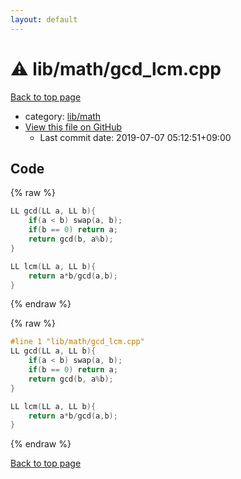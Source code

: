 ```yaml
---
layout: default
---
```


<!-- mathjax config similar to math.stackexchange -->
<script type="text/javascript" async
  src="https://cdnjs.cloudflare.com/ajax/libs/mathjax/2.7.5/MathJax.js?config=TeX-MML-AM_CHTML">
</script>
<script type="text/x-mathjax-config">
  MathJax.Hub.Config({
    TeX: { equationNumbers: { autoNumber: "AMS" }},
    tex2jax: {
      inlineMath: [ ['$','$'] ],
      processEscapes: true
    },
    "HTML-CSS": { matchFontHeight: false },
    displayAlign: "left",
    displayIndent: "2em"
  });
</script>

<script type="text/javascript" src="https://cdnjs.cloudflare.com/ajax/libs/jquery/3.4.1/jquery.min.js"></script>
<script src="https://cdn.jsdelivr.net/npm/jquery-balloon-js@1.1.2/jquery.balloon.min.js" integrity="sha256-ZEYs9VrgAeNuPvs15E39OsyOJaIkXEEt10fzxJ20+2I=" crossorigin="anonymous"></script>
<script type="text/javascript" src="../../../assets/js/copy-button.js"></script>
<link rel="stylesheet" href="../../../assets/css/copy-button.css" />


# :warning: lib/math/gcd_lcm.cpp

<a href="../../../index.html">Back to top page</a>

* category: <a href="../../../index.html#b524a7b47b8ed72180f0e5150ab6d934">lib/math</a>
* <a href="{{ site.github.repository_url }}/blob/master/lib/math/gcd_lcm.cpp">View this file on GitHub</a>
    - Last commit date: 2019-07-07 05:12:51+09:00




## Code

<a id="unbundled"></a>
{% raw %}
```cpp
LL gcd(LL a, LL b){
    if(a < b) swap(a, b);
    if(b == 0) return a;
    return gcd(b, a%b);
}

LL lcm(LL a, LL b){
    return a*b/gcd(a,b);
}
```
{% endraw %}

<a id="bundled"></a>
{% raw %}
```cpp
#line 1 "lib/math/gcd_lcm.cpp"
LL gcd(LL a, LL b){
    if(a < b) swap(a, b);
    if(b == 0) return a;
    return gcd(b, a%b);
}

LL lcm(LL a, LL b){
    return a*b/gcd(a,b);
}

```
{% endraw %}

<a href="../../../index.html">Back to top page</a>

